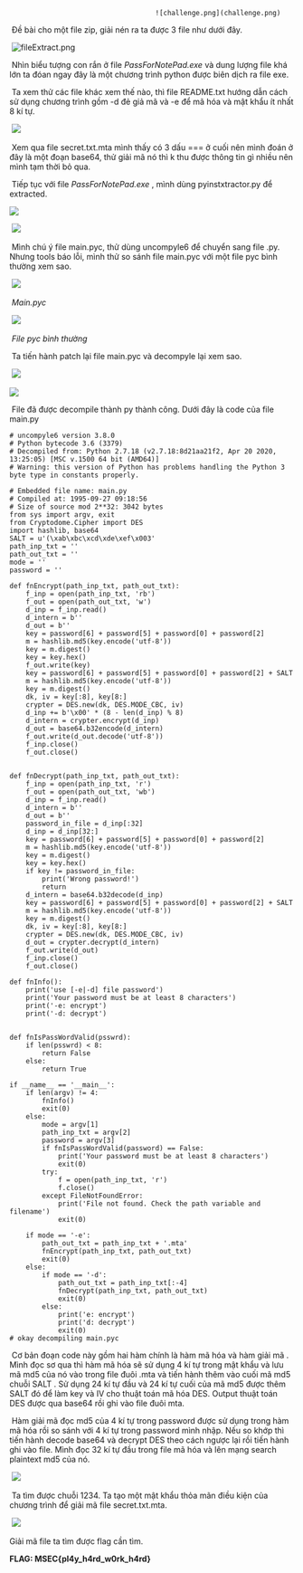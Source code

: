 										![challenge.png](challenge.png)

​		Đề bài cho một file zip, giải nén ra ta được 3 file như dưới đây. 

​							![fileExtract.png](fileExtract.png)

​		Nhìn biểu tượng con rắn ở file *PassForNotePad.exe* và dung lượng file khá lớn ta đóan ngay đây là một chương trình python được biên dịch ra file exe.

​		Ta xem thử các file khác xem thế nào, thì file README.txt hướng dẫn cách sử dụng chương trình gồm -d đẻ giả mã và -e để mã hóa và mật khẩu ít  nhất 8 kí tự.

​								![](secretMta.png)

​		Xem qua file secret.txt.mta mình thấy có 3 dấu === ở cuối nên mình đoán ở đây là một đoạn base64, thử giải mã nó thì k thu được thông tin gì nhiều nên mình tạm thời bỏ qua. 

​		Tiếp tục với file *PassForNotePad.exe* , mình dùng pyinstxtractor.py để extracted. 

![](pyinstxtractor.png)

​										![](folderExtracted.png)				

​		Mình chú ý file main.pyc, thử dùng uncompyle6 để chuyển sang file .py.  Nhưng tools báo lỗi, mình thử so sánh file main.pyc với một file pyc bình thường xem sao.

​									![](mainPYC.png)

​																									*Main.pyc*

​									![](normalPYC.png)

​																									*File pyc bình thường*

​		Ta tiến hành patch lại file main.pyc và decompyle lại xem sao.

​									![](mainPYCFix.png)



![](uncompyle6.png)

​		File đã được decompile thành py thành công. Dưới đây là code của file main.py

```
# uncompyle6 version 3.8.0
# Python bytecode 3.6 (3379)
# Decompiled from: Python 2.7.18 (v2.7.18:8d21aa21f2, Apr 20 2020, 13:25:05) [MSC v.1500 64 bit (AMD64)]
# Warning: this version of Python has problems handling the Python 3 byte type in constants properly.

# Embedded file name: main.py
# Compiled at: 1995-09-27 09:18:56
# Size of source mod 2**32: 3042 bytes
from sys import argv, exit
from Cryptodome.Cipher import DES
import hashlib, base64
SALT = u'(\xab\xbc\xcd\xde\xef\x003'
path_inp_txt = ''
path_out_txt = ''
mode = ''
password = ''

def fnEncrypt(path_inp_txt, path_out_txt):
    f_inp = open(path_inp_txt, 'rb')
    f_out = open(path_out_txt, 'w')
    d_inp = f_inp.read()
    d_intern = b''
    d_out = b''
    key = password[6] + password[5] + password[0] + password[2]
    m = hashlib.md5(key.encode('utf-8'))
    key = m.digest()
    key = key.hex()
    f_out.write(key)
    key = password[6] + password[5] + password[0] + password[2] + SALT
    m = hashlib.md5(key.encode('utf-8'))
    key = m.digest()
    dk, iv = key[:8], key[8:]
    crypter = DES.new(dk, DES.MODE_CBC, iv)
    d_inp += b'\x00' * (8 - len(d_inp) % 8)
    d_intern = crypter.encrypt(d_inp)
    d_out = base64.b32encode(d_intern)
    f_out.write(d_out.decode('utf-8'))
    f_inp.close()
    f_out.close()


def fnDecrypt(path_inp_txt, path_out_txt):
    f_inp = open(path_inp_txt, 'r')
    f_out = open(path_out_txt, 'wb')
    d_inp = f_inp.read()
    d_intern = b''
    d_out = b''
    password_in_file = d_inp[:32]
    d_inp = d_inp[32:]
    key = password[6] + password[5] + password[0] + password[2]
    m = hashlib.md5(key.encode('utf-8'))
    key = m.digest()
    key = key.hex()
    if key != password_in_file:
        print('Wrong password!')
        return
    d_intern = base64.b32decode(d_inp)
    key = password[6] + password[5] + password[0] + password[2] + SALT
    m = hashlib.md5(key.encode('utf-8'))
    key = m.digest()
    dk, iv = key[:8], key[8:]
    crypter = DES.new(dk, DES.MODE_CBC, iv)
    d_out = crypter.decrypt(d_intern)
    f_out.write(d_out)
    f_inp.close()
    f_out.close()

def fnInfo():
    print('use [-e|-d] file password')
    print('Your password must be at least 8 characters')
    print('-e: encrypt')
    print('-d: decrypt')


def fnIsPassWordValid(psswrd):
    if len(psswrd) < 8:
        return False
    else:
        return True
        
if __name__ == '__main__':
    if len(argv) != 4:
        fnInfo()
        exit(0)
    else:
        mode = argv[1]
        path_inp_txt = argv[2]
        password = argv[3]
        if fnIsPassWordValid(password) == False:
            print('Your password must be at least 8 characters')
            exit(0)
        try:
            f = open(path_inp_txt, 'r')
            f.close()
        except FileNotFoundError:
            print('File not found. Check the path variable and filename')
            exit(0)

    if mode == '-e':
        path_out_txt = path_inp_txt + '.mta'
        fnEncrypt(path_inp_txt, path_out_txt)
        exit(0)
    else:
        if mode == '-d':
            path_out_txt = path_inp_txt[:-4]
            fnDecrypt(path_inp_txt, path_out_txt)
            exit(0)
        else:
            print('e: encrypt')
            print('d: decrypt')
            exit(0)
# okay decompiling main.pyc
```

​		Cơ bản đoạn code này gồm hai hàm chính là hàm mã hóa và  hàm giải mã . Mình đọc sơ qua thì hàm mã hóa sẽ sử dụng 4 kí tự trong mật khẩu và lưu mã md5 của nó vào trong file đuôi .mta và tiến hành thêm vào cuối mã md5 chuỗi SALT . Sử dụng 24 kí tự đầu và 24 kí tự cuối của mã md5 được thêm SALT đó để làm key và IV cho thuật toán mã hóa DES. Output thuật toán DES được qua base64 rồi ghi vào file đuôi mta.

​		Hàm giải mã đọc md5 của 4 kí tự trong password được sử dụng trong hàm mã hóa rồi so sánh với 4 kí tự trong password mình nhập. Nếu so khớp thì tiến hành decode base64 và decrypt DES  theo cách ngược lại rồi tiến hành ghi vào file. Mình đọc 32 kí tự đầu trong file mã hóa và lên mạng search plaintext md5 của nó.

​																	![](md5.png)

​		Ta tìm được chuỗi 1234. Ta tạo một mật khẩu thỏa mãn điều kiện của chương trình để giải mã file secret.txt.mta.

​			![](flag.png)



Giải mã file ta tìm được flag cần tìm.

**FLAG: MSEC{pl4y_h4rd_w0rk_h4rd}**

